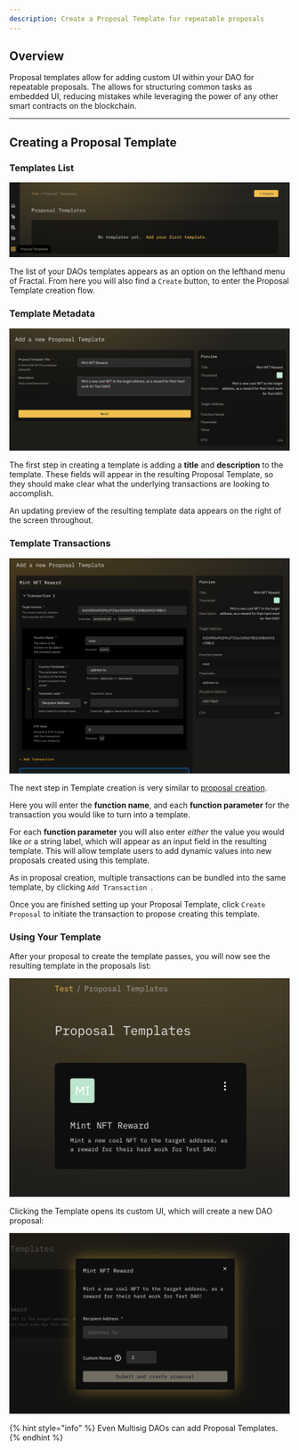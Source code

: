 ```yaml
---
description: Create a Proposal Template for repeatable proposals
---
```


## Overview

Proposal templates allow for adding custom UI within your DAO for repeatable proposals.  The allows for structuring common tasks as embedded UI, reducing mistakes while leveraging the power of any other smart contracts on the blockchain.

---

## Creating a Proposal Template

### Templates List

![](../.gitbook/assets/templateslist.png)

The list of your DAOs templates appears as an option on the lefthand menu of Fractal.  From here you will also find a `Create` button, to enter the Proposal Template creation flow.

### Template Metadata

![](../.gitbook/assets/templatemeta.png)

The first step in creating a template is adding a **title** and **description** to the template.  These fields will appear in the resulting Proposal Template, so they should make clear what the underlying transactions are looking to accomplish.

An updating preview of the resulting template data appears on the right of the screen throughout.

### Template Transactions

![](../.gitbook/assets/templatetransactions.png)

The next step in Template creation is very similar to [proposal creation](../proposals/create.md).

Here you will enter the **function name**, and each **function parameter** for the transaction you would like to turn into a template.

For each **function parameter** you will also enter *either* the value you would like *or* a string label, which will appear as an input field in the resulting template.  This will allow template users to add dynamic values into new proposals created using this template.

As in proposal creation, multiple transactions can be bundled into the same template, by clicking `Add Transaction `.

Once you are finished setting up your Proposal Template, click `Create Proposal` to initiate the transaction to propose creating this template.

### Using Your Template

After your proposal to create the template passes, you will now see the resulting template in the proposals list:

![](../.gitbook/assets/template1.png)

Clicking the Template opens its custom UI, which will create a new DAO proposal:

![](../.gitbook/assets/template2.png)

{% hint style="info" %}
Even Multisig DAOs can add Proposal Templates.
{% endhint %}